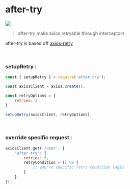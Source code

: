 # after-try
[![](https://img.shields.io/npm/v/after-try.svg)](https://www.npmjs.com/package/after-try)

> after-try make axios retryable through interceptors

after-try is based off [axios-retry](https://github.com/softonic/axios-retry)

<br />

### setupRetry :
```javascript
const { setupRetry } = require('after-try');

const axiosClient = axios.create();

const retryOptions = {
    retries: 3
}

setupRetry(axiosClient, retryOptions);
```

<br />

### override specific request :
```javascript
axiosClient.get('/user', {
    'after-try': {
        retries: 5,
        retryCondition = () => {
            // you're specific retry condition logic
        }
    }
});
```